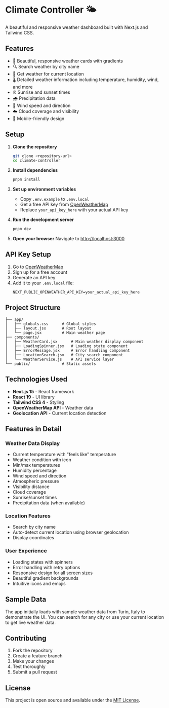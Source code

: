 # Climate Controller 🌤️

A beautiful and responsive weather dashboard built with Next.js and Tailwind CSS.

## Features

- 🎨 Beautiful, responsive weather cards with gradients
- 🔍 Search weather by city name
- 📍 Get weather for current location
- 🌡️ Detailed weather information including temperature, humidity, wind, and more
- ⏰ Sunrise and sunset times
- 🌧️ Precipitation data
- 💨 Wind speed and direction
- ☁️ Cloud coverage and visibility
- 📱 Mobile-friendly design

## Setup

1. **Clone the repository**

   ```bash
   git clone <repository-url>
   cd climate-controller
   ```

2. **Install dependencies**

   ```bash
   pnpm install
   ```

3. **Set up environment variables**

   - Copy `.env.example` to `.env.local`
   - Get a free API key from [OpenWeatherMap](https://openweathermap.org/api)
   - Replace `your_api_key_here` with your actual API key

4. **Run the development server**

   ```bash
   pnpm dev
   ```

5. **Open your browser**
   Navigate to [http://localhost:3000](http://localhost:3000)

## API Key Setup

1. Go to [OpenWeatherMap](https://openweathermap.org/api)
2. Sign up for a free account
3. Generate an API key
4. Add it to your `.env.local` file:
   ```
   NEXT_PUBLIC_OPENWEATHER_API_KEY=your_actual_api_key_here
   ```

## Project Structure

```
├── app/
│   ├── globals.css      # Global styles
│   ├── layout.jsx       # Root layout
│   └── page.jsx         # Main weather page
├── components/
│   ├── WeatherCard.jsx      # Main weather display component
│   ├── LoadingSpinner.jsx   # Loading state component
│   ├── ErrorMessage.jsx     # Error handling component
│   ├── LocationSearch.jsx   # City search component
│   └── WeatherService.js    # API service layer
└── public/              # Static assets
```

## Technologies Used

- **Next.js 15** - React framework
- **React 19** - UI library
- **Tailwind CSS 4** - Styling
- **OpenWeatherMap API** - Weather data
- **Geolocation API** - Current location detection

## Features in Detail

### Weather Data Display

- Current temperature with "feels like" temperature
- Weather condition with icon
- Min/max temperatures
- Humidity percentage
- Wind speed and direction
- Atmospheric pressure
- Visibility distance
- Cloud coverage
- Sunrise/sunset times
- Precipitation data (when available)

### Location Features

- Search by city name
- Auto-detect current location using browser geolocation
- Display coordinates

### User Experience

- Loading states with spinners
- Error handling with retry options
- Responsive design for all screen sizes
- Beautiful gradient backgrounds
- Intuitive icons and emojis

## Sample Data

The app initially loads with sample weather data from Turin, Italy to demonstrate the UI. You can search for any city or use your current location to get live weather data.

## Contributing

1. Fork the repository
2. Create a feature branch
3. Make your changes
4. Test thoroughly
5. Submit a pull request

## License

This project is open source and available under the [MIT License](LICENSE).
